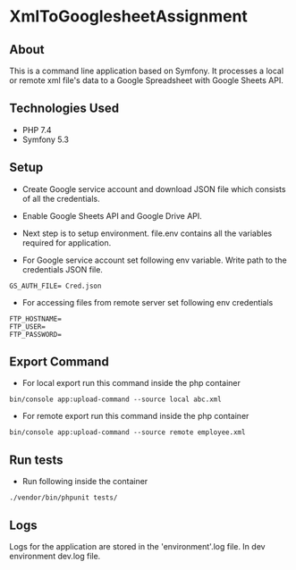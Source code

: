 # XmlToGooglesheetAssignment

## About

This is a command line application based on Symfony. It processes a local or remote xml file's data to a Google Spreadsheet with Google Sheets API.

## Technologies Used

* PHP 7.4
* Symfony 5.3

## Setup

* Create Google service account and download JSON file which consists of all the credentials.

* Enable Google Sheets API and Google Drive API.

* Next step is to setup environment. file.env contains all the variables required for application.

* For Google service account set following env variable. Write path to the credentials JSON file.

```
GS_AUTH_FILE= Cred.json
```
* For accessing files from remote server set following env credentials
```
FTP_HOSTNAME=
FTP_USER=
FTP_PASSWORD=
```
## Export Command

* For local export run this command inside the php container
```
bin/console app:upload-command --source local abc.xml
```

* For remote export run this command inside the php container
```
bin/console app:upload-command --source remote employee.xml
```

## Run tests

* Run following inside the container
```
./vendor/bin/phpunit tests/
```

## Logs

Logs for the application are stored in the 'environment'.log file. In dev environment dev.log file.
